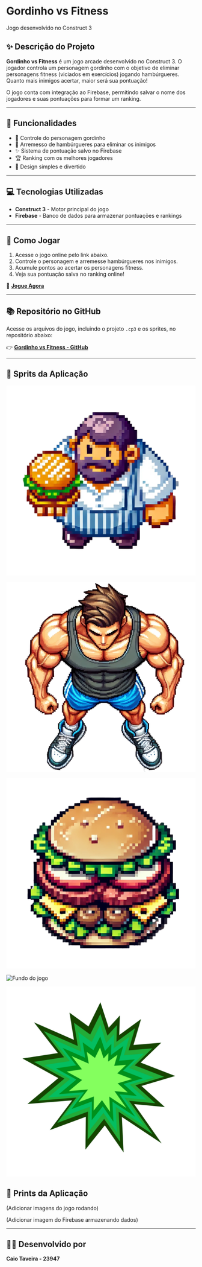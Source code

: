 # Gordinho vs Fitness

Jogo desenvolvido no Construct 3

## ✨ Descrição do Projeto

**Gordinho vs Fitness** é um jogo arcade desenvolvido no Construct 3. O jogador controla um personagem gordinho com o objetivo de eliminar personagens fitness (viciados em exercícios) jogando hambúrgueres. Quanto mais inimigos acertar, maior será sua pontuação!

O jogo conta com integração ao Firebase, permitindo salvar o nome dos jogadores e suas pontuações para formar um ranking.

---

## 🔧 Funcionalidades

- 💪 Controle do personagem gordinho
- 🍔 Arremesso de hambúrgueres para eliminar os inimigos
- ✨ Sistema de pontuação salvo no Firebase
- 🏆 Ranking com os melhores jogadores
- 🎨 Design simples e divertido

---

## 💻 Tecnologias Utilizadas

- **Construct 3** - Motor principal do jogo
- **Firebase** - Banco de dados para armazenar pontuações e rankings

---

## 📝 Como Jogar

1. Acesse o jogo online pelo link abaixo.
2. Controle o personagem e arremesse hambúrgueres nos inimigos.
3. Acumule pontos ao acertar os personagens fitness.
4. Veja sua pontuação salva no ranking online!

🔗 **[Jogue Agora](https://www.construct.net/en/free-online-games/gordinho-vs-fitness-74851/play)**

---

## 📚 Repositório no GitHub

Acesse os arquivos do jogo, incluindo o projeto `.cp3` e os sprites, no repositório abaixo:

👉 **[Gordinho vs Fitness - GitHub](https://github.com/caiotaveiraa/fat-game)**

---

## 📸 Sprits da Aplicação

![Personagem Jogável](imagens/homem_hambuger.webp)

![Inimigo](imagens/bombado.webp)

![Poder do personagem](imagens/hamgurger.webp)

![Fundo do jogo](imagens/madeira2.jpg)

![Efeito de explosão ](imagens/explosao.png)

## 📸 Prints da Aplicação

(Adicionar imagens do jogo rodando)

(Adicionar imagem do Firebase armazenando dados)

---

## 👨‍🎓 Desenvolvido por

**Caio Taveira - 23947**

